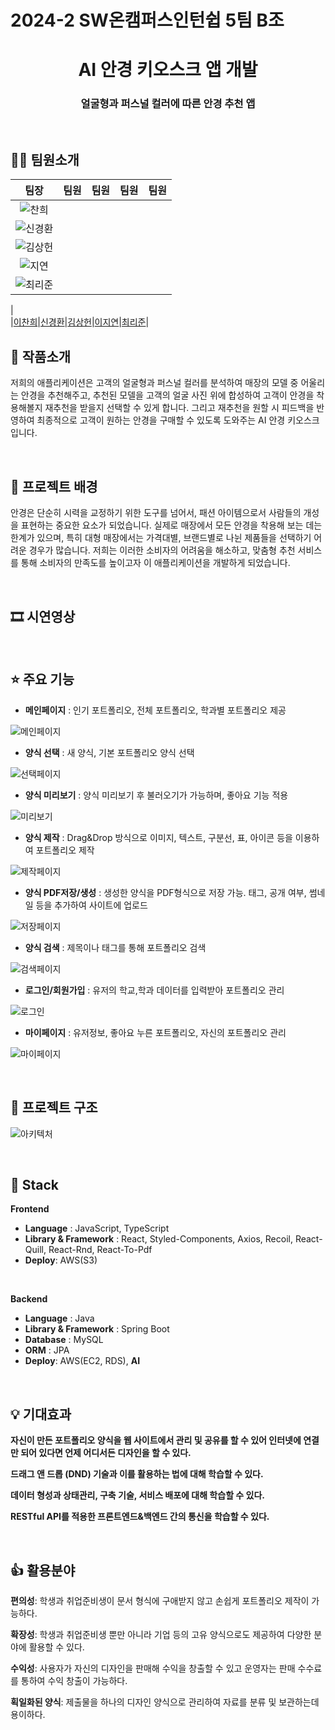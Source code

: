 <h1>2024-2 SW온캠퍼스인턴쉽 5팀 B조</h1>
</p>
<h1 align="middle">AI 안경 키오스크 앱 개발</h1>
<h3 align="middle">얼굴형과 퍼스널 컬러에 따른 안경 추천 앱</h3>
<br/>

## 🙋‍♂️ 팀원소개

|팀장|팀원|팀원|팀원|팀원|            
| :---: | :---: | :---: | :---: | :---: | 
|![찬희](https://github.com/user-attachments/assets/c98b8b07-0476-4163-bee1-1b83a91f9a54)
 |![신경환](https://github.com/user-attachments/assets/3cdccdad-64dd-48ca-b2f1-2491c238fec6)
  |![김상헌](https://github.com/user-attachments/assets/85392a15-65d6-4560-8cb7-443058c31fca)
  |![지연](https://github.com/user-attachments/assets/d0214ae1-b903-411e-974c-190afc63084c)
  |![최리준](https://github.com/user-attachments/assets/3a0a5b76-7636-4596-b59f-4591d18d290e)
  |  
|[이찬희](https://github.com/llleeco)|[신경환](https://github.com/shinkyounghwan)|[김상헌](https://github.com/shdhkim)|[이지연](https://github.com/ljy6712)|[최리준](https://github.com/88nnn)| 

## 📝 작품소개

저희의 애플리케이션은 고객의 얼굴형과 퍼스널 컬러를 분석하여 매장의 모델 중 어울리는 안경을 추천해주고,
추천된 모델을 고객의 얼굴 사진 위에 합성하여 고객이 안경을 착용해볼지 재추천을 받을지 선택할 수 있게 합니다.
그리고 재추천을 원할 시 피드백을 반영하여 최종적으로 고객이 원하는 안경을 구매할 수 있도록 도와주는 AI 안경 키오스크 입니다.

<br/>

## 🌁 프로젝트 배경
안경은 단순히 시력을 교정하기 위한 도구를 넘어서, 패션 아이템으로서 사람들의 개성을 표현하는 중요한 요소가 되었습니다.
실제로 매장에서 모든 안경을 착용해 보는 데는 한계가 있으며, 특히 대형 매장에서는 가격대별, 브랜드별로 나뉜 제품들을 선택하기 어려운 경우가 많습니다.
저희는 이러한 소비자의 어려움을 해소하고, 맞춤형 추천 서비스를 통해 소비자의 만족도를 높이고자 이 애플리케이션을 개발하게 되었습니다.

<br/>

## 🎞 시연영상

<br/>

## ⭐ 주요 기능
- **메인페이지** : 인기 포트폴리오, 전체 포트폴리오, 학과별 포트폴리오 제공

![메인페이지](https://firebasestorage.googleapis.com/v0/b/fir-readme-storage.appspot.com/o/%E1%84%89%E1%85%B3%E1%84%8F%E1%85%B3%E1%84%85%E1%85%B5%E1%86%AB%E1%84%89%E1%85%A3%E1%86%BA%202022-06-02%20%E1%84%8B%E1%85%A9%E1%84%92%E1%85%AE%2010.32.09.png?alt=media&token=b2d5b84a-eaf0-4f57-9e82-0dda2ee080cb)

- **양식 선택** : 새 양식, 기본 포트폴리오 양식 선택

![선택페이지](https://firebasestorage.googleapis.com/v0/b/fir-readme-storage.appspot.com/o/Image%2Fselect.png?alt=media&token=05794943-9657-40bf-ad36-d3bdbb895d84)

- **양식 미리보기** : 양식 미리보기 후 불러오기가 가능하며, 좋아요 기능 적용 

![미리보기](https://firebasestorage.googleapis.com/v0/b/fir-readme-storage.appspot.com/o/%E1%84%89%E1%85%B3%E1%84%8F%E1%85%B3%E1%84%85%E1%85%B5%E1%86%AB%E1%84%89%E1%85%A3%E1%86%BA%202022-06-02%20%E1%84%8B%E1%85%A9%E1%84%92%E1%85%AE%2010.52.47.png?alt=media&token=7502d5f5-a3c3-4193-a873-620747b7b070)

- **양식 제작** : Drag&Drop 방식으로 이미지, 텍스트, 구분선, 표, 아이콘 등을 이용하여 포트폴리오 제작

![제작페이지](https://firebasestorage.googleapis.com/v0/b/fir-readme-storage.appspot.com/o/%E1%84%89%E1%85%B3%E1%84%8F%E1%85%B3%E1%84%85%E1%85%B5%E1%86%AB%E1%84%89%E1%85%A3%E1%86%BA%202022-06-02%20%E1%84%8B%E1%85%A9%E1%84%92%E1%85%AE%2010.53.28.png?alt=media&token=83162f3e-0802-4c65-863e-e907ca6979b3)

- **양식 PDF저장/생성** : 생성한 양식을 PDF형식으로 저장 가능. 태그, 공개 여부, 썸네일 등을 추가하여 사이트에 업로드

![저장페이지](https://firebasestorage.googleapis.com/v0/b/fir-readme-storage.appspot.com/o/%E1%84%89%E1%85%B3%E1%84%8F%E1%85%B3%E1%84%85%E1%85%B5%E1%86%AB%E1%84%89%E1%85%A3%E1%86%BA%202022-06-02%20%E1%84%8B%E1%85%A9%E1%84%92%E1%85%AE%2010.54.47.png?alt=media&token=015f9d34-ed1f-4017-8de3-832fb026e0a2)

- **양식 검색** : 제목이나 태그를 통해 포트폴리오 검색

![검색페이지](https://firebasestorage.googleapis.com/v0/b/fir-readme-storage.appspot.com/o/%E1%84%89%E1%85%B3%E1%84%8F%E1%85%B3%E1%84%85%E1%85%B5%E1%86%AB%E1%84%89%E1%85%A3%E1%86%BA%202022-06-02%20%E1%84%8B%E1%85%A9%E1%84%92%E1%85%AE%2010.55.21.png?alt=media&token=31460bdc-5cba-4274-a38c-e5a87566aecd)

- **로그인/회원가입** : 유저의 학교,학과 데이터를 입력받아 포트폴리오 관리

![로그인](https://firebasestorage.googleapis.com/v0/b/fir-readme-storage.appspot.com/o/%E1%84%89%E1%85%B3%E1%84%8F%E1%85%B3%E1%84%85%E1%85%B5%E1%86%AB%E1%84%89%E1%85%A3%E1%86%BA%202022-06-02%20%E1%84%8B%E1%85%A9%E1%84%92%E1%85%AE%2010.38.38.png?alt=media&token=5e34c62b-f65b-469f-84fc-dca665bd96bc)

- **마이페이지** : 유저정보, 좋아요 누른 포트폴리오, 자신의 포트폴리오 관리

![마이페이지](https://firebasestorage.googleapis.com/v0/b/fir-readme-storage.appspot.com/o/%E1%84%89%E1%85%B3%E1%84%8F%E1%85%B3%E1%84%85%E1%85%B5%E1%86%AB%E1%84%89%E1%85%A3%E1%86%BA%202022-06-02%20%E1%84%8B%E1%85%A9%E1%84%92%E1%85%AE%2010.46.10.png?alt=media&token=f6ba20e7-9aa8-440e-9bcf-021f0bd07490)

<br/>

## 🔨 프로젝트 구조
![아키텍처](https://firebasestorage.googleapis.com/v0/b/fir-readme-storage.appspot.com/o/%E1%84%89%E1%85%B3%E1%84%8F%E1%85%B3%E1%84%85%E1%85%B5%E1%86%AB%E1%84%89%E1%85%A3%E1%86%BA%202022-06-02%20%E1%84%8B%E1%85%A9%E1%84%92%E1%85%AE%2011.19.37.png?alt=media&token=79093ff3-9c0a-40fd-8721-f0fa54625694)

<br/>

## 🔧 Stack

**Frontend**
- **Language** : JavaScript, TypeScript
- **Library & Framework** : React, Styled-Components, Axios, Recoil, React-Quill, React-Rnd, React-To-Pdf
- **Deploy**: AWS(S3)
<br />

**Backend**
- **Language** : Java 
- **Library & Framework** : Spring Boot
- **Database** : MySQL
- **ORM** : JPA
- **Deploy**: AWS(EC2, RDS),
**AI**

<br/>

## 💡 기대효과

**자신이 만든 포트폴리오 양식을 웹 사이트에서 관리 및 공유를 할 수 있어 인터넷에 연결만 되어 있다면 언제 어디서든 디자인을 할 수 있다.**

**드래그 앤 드롭 (DND) 기술과 이를 활용하는 법에 대해 학습할 수 있다.**

**데이터 형성과 상태관리, 구축 기술, 서비스 배포에 대해 학습할 수 있다.**

**RESTful API를 적용한 프론트엔드&백엔드 간의 통신을 학습할 수 있다.**

<br/>

## 👍 활용분야

**편의성**: 학생과 취업준비생이 문서 형식에 구애받지 않고 손쉽게 포트폴리오 제작이 가능하다.

**확장성**: 학생과 취업준비생 뿐만 아니라 기업 등의 고유 양식으로도 제공하여 다양한 분야에 활용할 수 있다.

**수익성**: 사용자가 자신의 디자인을 판매해 수익을 창출할 수 있고 운영자는 판매 수수료를 통하여 수익 창출이 가능하다.

**획일화된 양식**: 제출물을 하나의 디자인 양식으로 관리하여 자료를 분류 및 보관하는데 용이하다.                       
